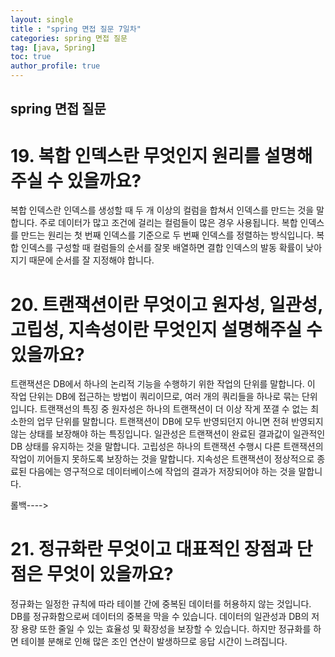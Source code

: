 ```yaml
---
layout: single
title : "spring 면접 질문 7일차"
categories: spring 면접 질문
tag: [java, Spring]
toc: true
author_profile: true
---
```


## spring 면접 질문

# 19. 복합 인덱스란 무엇인지 원리를 설명해주실 수 있을까요?

복합 인덱스란 인덱스를 생성할 때 두 개 이상의 컬럼을 합쳐서 인덱스를 만드는 것을 말합니다.
주로 데이터가 많고 조건에 걸리는 컬럼들이 많은 경우 사용됩니다.
복합 인덱스를 만드는 원리는 첫 번째 인덱스를 기준으로 두 번째 인덱스를 정렬하는 방식입니다.
복합 인덱스를 구성할 때 컬럼들의 순서를 잘못 배열하면 결합 인덱스의 발동 확률이 낮아지기 때문에 순서를 잘 지정해야 합니다.

# 20. 트랜잭션이란 무엇이고 원자성, 일관성, 고립성, 지속성이란 무엇인지 설명해주실 수 있을까요?

트랜잭션은 DB에서 하나의 논리적 기능을 수행하기 위한 작업의 단위를 말합니다.
이 작업 단위는 DB에 접근하는 방법이 쿼리이므로, 여러 개의 쿼리들을 하나로 묶는 단위입니다.
트랜잭선의 특징 중 원자성은 하나의 트랜잭션이 더 이상 작게 쪼갤 수 없는 최소한의 업무 단위를 말합니다.
트랜잭션이 DB에 모두 반영되던지 아니면 전혀 반영되지 않는 상태를 보장해야 하는 특징입니다.
일관성은 트랜잭션이 완료된 결과값이 일관적인 DB 상태를 유지하는 것을 말합니다.
고립성은 하나의 트랜잭션 수행시 다른 트랜잭션의 작업이 끼어들지 못하도록 보장하는 것을 말합니다.
지속성은 트랜잭션이 정상적으로 종료된 다음에는 영구적으로 데이터베이스에 작업의 결과가 저장되어야 하는 것을 말합니다.

롤백----> 
# 21. 정규화란 무엇이고 대표적인 장점과 단점은 무엇이 있을까요?

정규화는 일정한 규칙에 따라 테이블 간에 중복된 데이터를 허용하지 않는 것입니다.
DB를 정규화함으로써 데이터의 중복을 막을 수 있습니다.
데이터의 일관성과  DB의 저장 용량 또한 줄일 수 있는 효율성 및 확장성을 보장할 수 있습니다.
하지만 정규화를 하면 테이블 분해로 인해 많은 조인 연산이 발생하므로 응답 시간이 느려집니다.